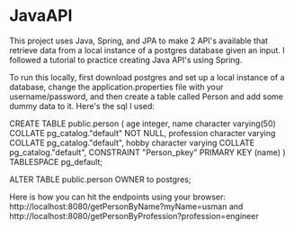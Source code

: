 # JavaAPI

This project uses Java, Spring, and JPA to make 2 API's available that retrieve data from a local instance of a postgres database given an input. I followed a tutorial to practice creating Java API's using Spring. 

To run this locally, first download postgres and set up a local instance of a database, change the application.properties file with your username/password, and then create a table called Person and add some dummy data to it. Here's the sql I used:

CREATE TABLE public.person
(
    age integer,
    name character varying(50) COLLATE pg_catalog."default" NOT NULL,
    profession character varying COLLATE pg_catalog."default",
    hobby character varying COLLATE pg_catalog."default",
    CONSTRAINT "Person_pkey" PRIMARY KEY (name)
)
TABLESPACE pg_default;

ALTER TABLE public.person
    OWNER to postgres;
    
    
    
Here is how you can hit the endpoints using your browser: http://localhost:8080/getPersonByName?myName=usman and http://localhost:8080/getPersonByProfession?profession=engineer
